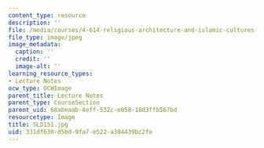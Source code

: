 ```yaml
---
content_type: resource
description: ''
file: /media/courses/4-614-religious-architecture-and-islamic-cultures-fall-2002/331df630d5bd9fa7e522a384439bc2fe_SLD151.jpg
file_type: image/jpeg
image_metadata:
  caption: ''
  credit: ''
  image-alt: ''
learning_resource_types:
- Lecture Notes
ocw_type: OCWImage
parent_title: Lecture Notes
parent_type: CourseSection
parent_uid: 68abeaab-4eff-532c-e858-18d3ffb567bd
resourcetype: Image
title: SLD151.jpg
uid: 331df630-d5bd-9fa7-e522-a384439bc2fe
---
```

